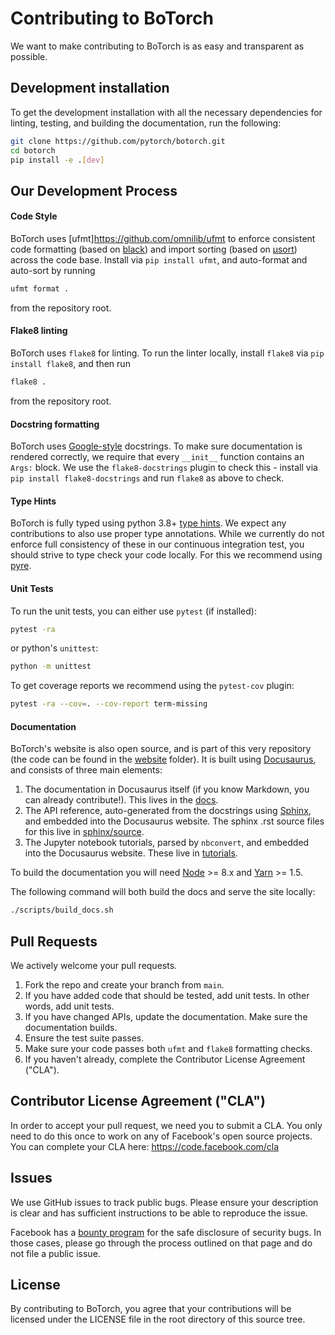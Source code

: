 # Contributing to BoTorch

We want to make contributing to BoTorch is as easy and transparent as possible.


## Development installation

To get the development installation with all the necessary dependencies for
linting, testing, and building the documentation, run the following:
```bash
git clone https://github.com/pytorch/botorch.git
cd botorch
pip install -e .[dev]
```


## Our Development Process

#### Code Style

BoTorch uses [ufmt]https://github.com/omnilib/ufmt to enforce consistent
code formatting (based on [black](https://github.com/ambv/black)) and
import sorting (based on [µsort](https://github.com/facebook/usort))
across the code base. Install via `pip install ufmt`, and
auto-format and auto-sort by running
```bash
ufmt format .
```
from the repository root.


#### Flake8 linting

BoTorch uses `flake8` for linting. To run the linter locally, install
`flake8` via `pip install flake8`, and then run
```bash
flake8 .
```
from the repository root.


#### Docstring formatting

BoTorch uses [Google-style](https://sphinxcontrib-napoleon.readthedocs.io/en/latest/example_google.html) docstrings.
To make sure documentation is rendered correctly, we require that every
`__init__` function contains an `Args:` block. We use the `flake8-docstrings`
plugin to check this - install via `pip install flake8-docstrings` and
run `flake8` as above to check.


#### Type Hints

BoTorch is fully typed using python 3.8+
[type hints](https://www.python.org/dev/peps/pep-0484/).
We expect any contributions to also use proper type annotations. While we
currently do not enforce full consistency of these in our continuous integration
test, you should strive to type check your code locally. For this we recommend
using [pyre](https://pyre-check.org/).


#### Unit Tests

To run the unit tests, you can either use `pytest` (if installed):
```bash
pytest -ra
```
or python's `unittest`:
```bash
python -m unittest
```

To get coverage reports we recommend using the `pytest-cov` plugin:
```bash
pytest -ra --cov=. --cov-report term-missing
```


#### Documentation

BoTorch's website is also open source, and is part of this very repository (the
code can be found in the [website](/website/) folder).
It is built using [Docusaurus](https://docusaurus.io/), and consists of three
main elements:

1. The documentation in Docusaurus itself (if you know Markdown, you can
   already contribute!). This lives in the [docs](/docs/).
2. The API reference, auto-generated from the docstrings using
   [Sphinx](http://www.sphinx-doc.org), and embedded into the Docusaurus website.
   The sphinx .rst source files for this live in [sphinx/source](/sphinx/source/).
3. The Jupyter notebook tutorials, parsed by `nbconvert`, and embedded into the
   Docusaurus website. These live in [tutorials](/tutorials/).

To build the documentation you will need [Node](https://nodejs.org/en/) >= 8.x
and [Yarn](https://yarnpkg.com/en/) >= 1.5.

The following command will both build the docs and serve the site locally:
```bash
./scripts/build_docs.sh
```

## Pull Requests
We actively welcome your pull requests.

1. Fork the repo and create your branch from `main`.
2. If you have added code that should be tested, add unit tests.
   In other words, add unit tests.
3. If you have changed APIs, update the documentation. Make sure the
   documentation builds.
4. Ensure the test suite passes.
5. Make sure your code passes both `ufmt` and `flake8` formatting checks.
6. If you haven't already, complete the Contributor License Agreement ("CLA").


## Contributor License Agreement ("CLA")

In order to accept your pull request, we need you to submit a CLA. You only need
to do this once to work on any of Facebook's open source projects. You can
complete your CLA here: <https://code.facebook.com/cla>


## Issues

We use GitHub issues to track public bugs. Please ensure your description is
clear and has sufficient instructions to be able to reproduce the issue.

Facebook has a [bounty program](https://www.facebook.com/whitehat/) for the safe
disclosure of security bugs. In those cases, please go through the process
outlined on that page and do not file a public issue.


## License

By contributing to BoTorch, you agree that your contributions will be licensed
under the LICENSE file in the root directory of this source tree.
